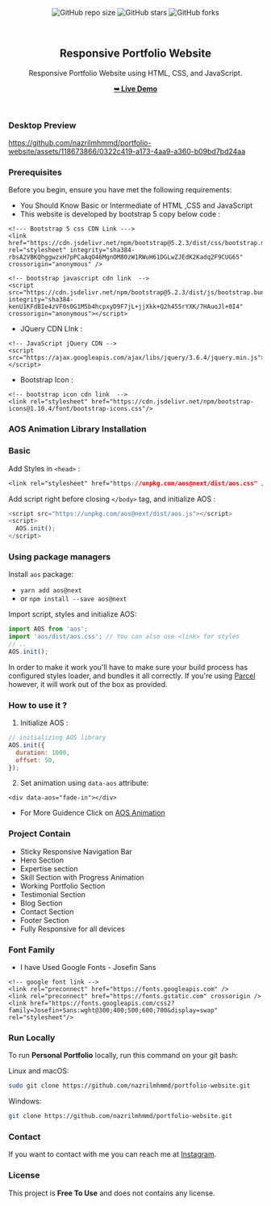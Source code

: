 <div align="center">
  
  ![GitHub repo size](https://img.shields.io/github/repo-size/nazrilmhmmd/portfolio-website)
  ![GitHub stars](https://img.shields.io/github/stars/nazrilmhmmd/portfolio-website?style=social)
  ![GitHub forks](https://img.shields.io/github/forks/nazrilmhmmd/portfolio-website?style=social)

  <br />

  <h2 align="center">Responsive Portfolio Website</h2>

  Responsive Portfolio Website using HTML, CSS, and JavaScript.

  <a href="https://nazrilmhmmd.github.io/portfolio-website/"><strong>➥ Live Demo</strong></a>

</div>

<br />

### Desktop Preview

https://github.com/nazrilmhmmd/portfolio-website/assets/118673866/0322c419-a173-4aa9-a360-b09bd7bd24aa

### Prerequisites

Before you begin, ensure you have met the following requirements:

* You Should Know Basic or Intermediate of HTML ,CSS and JavaScript
* This website is developed by bootstrap 5 copy below code :
```
<!--- Bootstrap 5 css CDN Link --->
<link href="https://cdn.jsdelivr.net/npm/bootstrap@5.2.3/dist/css/bootstrap.min.css" rel="stylesheet" integrity="sha384-rbsA2VBKQhggwzxH7pPCaAqO46MgnOM80zW1RWuH61DGLwZJEdK2Kadq2F9CUG65" crossorigin="anonymous" />

<!-- bootstrap javascript cdn link  -->
<script src="https://cdn.jsdelivr.net/npm/bootstrap@5.2.3/dist/js/bootstrap.bundle.min.js" integrity="sha384-kenU1KFdBIe4zVF0s0G1M5b4hcpxyD9F7jL+jjXkk+Q2h455rYXK/7HAuoJl+0I4" crossorigin="anonymous"></script>
```

* JQuery CDN LInk :
```
<!-- JavaScript jQuery CDN -->
<script src="https://ajax.googleapis.com/ajax/libs/jquery/3.6.4/jquery.min.js"></script>
```

* Bootstrap Icon :
```
<!-- bootstrap icon cdn link  -->
<link rel="stylesheet" href="https://cdn.jsdelivr.net/npm/bootstrap-icons@1.10.4/font/bootstrap-icons.css"/>
```

### AOS Animation Library Installation

### Basic
Add Styles in `<head>` :
```css
<link rel="stylesheet" href="https://unpkg.com/aos@next/dist/aos.css" />
```
Add script right before closing `</body>` tag, and initialize AOS :
```js
<script src="https://unpkg.com/aos@next/dist/aos.js"></script>
<script>
  AOS.init();
</script>
```

### Using package managers

Install `aos` package:
* `yarn add aos@next`
* or `npm install --save aos@next`

Import script, styles and initialize AOS:
```js
import AOS from 'aos';
import 'aos/dist/aos.css'; // You can also use <link> for styles
// ..
AOS.init();
```

In order to make it work you'll have to make sure your build process has configured styles loader, and bundles it all correctly.
If you're using [Parcel](https://parceljs.org/) however, it will work out of the box as provided.

### How to use it ?
1. Initialize AOS :
```js
// initializing AOS library
AOS.init({
  duration: 1000,
  offset: 50,
});
```

2. Set animation using `data-aos` attribute:
```
<div data-aos="fade-in"></div>
```

* For More Guidence Click on <a href="https://github.com/michalsnik/aos/blob/next/README.md">AOS Animation</a>

### Project Contain

* Sticky Responsive Navigation Bar
* Hero Section
* Expertise section
* Skill Section with Progress Animation
* Working Portfolio Section
* Testimonial Section
* Blog Section
* Contact Section
* Footer Section
* Fully Responsive for all devices

### Font Family
 
 * I have Used Google Fonts - Josefin Sans 
```
<!-- google font link -->
<link rel="preconnect" href="https://fonts.googleapis.com" />
<link rel="preconnect" href="https://fonts.gstatic.com" crossorigin />
<link href="https://fonts.googleapis.com/css2?family=Josefin+Sans:wght@300;400;500;600;700&display=swap" rel="stylesheet"/>
```

### Run Locally

To run **Personal Portfolio** locally, run this command on your git bash:

Linux and macOS:

```bash
sudo git clone https://github.com/nazrilmhmmd/portfolio-website.git
```

Windows:

```bash
git clone https://github.com/nazrilmhmmd/portfolio-website.git
```

### Contact

If you want to contact with me you can reach me at [Instagram](https://www.instagram.com/codewithpawan/).

### License

This project is **Free To Use** and does not contains any license.
